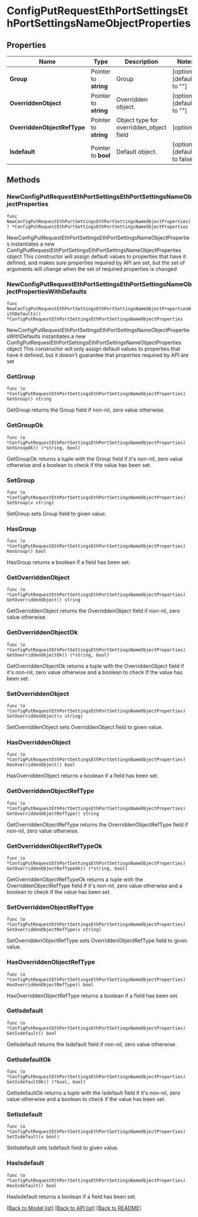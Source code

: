 # ConfigPutRequestEthPortSettingsEthPortSettingsNameObjectProperties

## Properties

Name | Type | Description | Notes
------------ | ------------- | ------------- | -------------
**Group** | Pointer to **string** | Group | [optional] [default to ""]
**OverriddenObject** | Pointer to **string** | Overridden object. | [optional] [default to ""]
**OverriddenObjectRefType** | Pointer to **string** | Object type for overridden_object field | [optional] 
**Isdefault** | Pointer to **bool** | Default object. | [optional] [default to false]

## Methods

### NewConfigPutRequestEthPortSettingsEthPortSettingsNameObjectProperties

`func NewConfigPutRequestEthPortSettingsEthPortSettingsNameObjectProperties() *ConfigPutRequestEthPortSettingsEthPortSettingsNameObjectProperties`

NewConfigPutRequestEthPortSettingsEthPortSettingsNameObjectProperties instantiates a new ConfigPutRequestEthPortSettingsEthPortSettingsNameObjectProperties object
This constructor will assign default values to properties that have it defined,
and makes sure properties required by API are set, but the set of arguments
will change when the set of required properties is changed

### NewConfigPutRequestEthPortSettingsEthPortSettingsNameObjectPropertiesWithDefaults

`func NewConfigPutRequestEthPortSettingsEthPortSettingsNameObjectPropertiesWithDefaults() *ConfigPutRequestEthPortSettingsEthPortSettingsNameObjectProperties`

NewConfigPutRequestEthPortSettingsEthPortSettingsNameObjectPropertiesWithDefaults instantiates a new ConfigPutRequestEthPortSettingsEthPortSettingsNameObjectProperties object
This constructor will only assign default values to properties that have it defined,
but it doesn't guarantee that properties required by API are set

### GetGroup

`func (o *ConfigPutRequestEthPortSettingsEthPortSettingsNameObjectProperties) GetGroup() string`

GetGroup returns the Group field if non-nil, zero value otherwise.

### GetGroupOk

`func (o *ConfigPutRequestEthPortSettingsEthPortSettingsNameObjectProperties) GetGroupOk() (*string, bool)`

GetGroupOk returns a tuple with the Group field if it's non-nil, zero value otherwise
and a boolean to check if the value has been set.

### SetGroup

`func (o *ConfigPutRequestEthPortSettingsEthPortSettingsNameObjectProperties) SetGroup(v string)`

SetGroup sets Group field to given value.

### HasGroup

`func (o *ConfigPutRequestEthPortSettingsEthPortSettingsNameObjectProperties) HasGroup() bool`

HasGroup returns a boolean if a field has been set.

### GetOverriddenObject

`func (o *ConfigPutRequestEthPortSettingsEthPortSettingsNameObjectProperties) GetOverriddenObject() string`

GetOverriddenObject returns the OverriddenObject field if non-nil, zero value otherwise.

### GetOverriddenObjectOk

`func (o *ConfigPutRequestEthPortSettingsEthPortSettingsNameObjectProperties) GetOverriddenObjectOk() (*string, bool)`

GetOverriddenObjectOk returns a tuple with the OverriddenObject field if it's non-nil, zero value otherwise
and a boolean to check if the value has been set.

### SetOverriddenObject

`func (o *ConfigPutRequestEthPortSettingsEthPortSettingsNameObjectProperties) SetOverriddenObject(v string)`

SetOverriddenObject sets OverriddenObject field to given value.

### HasOverriddenObject

`func (o *ConfigPutRequestEthPortSettingsEthPortSettingsNameObjectProperties) HasOverriddenObject() bool`

HasOverriddenObject returns a boolean if a field has been set.

### GetOverriddenObjectRefType

`func (o *ConfigPutRequestEthPortSettingsEthPortSettingsNameObjectProperties) GetOverriddenObjectRefType() string`

GetOverriddenObjectRefType returns the OverriddenObjectRefType field if non-nil, zero value otherwise.

### GetOverriddenObjectRefTypeOk

`func (o *ConfigPutRequestEthPortSettingsEthPortSettingsNameObjectProperties) GetOverriddenObjectRefTypeOk() (*string, bool)`

GetOverriddenObjectRefTypeOk returns a tuple with the OverriddenObjectRefType field if it's non-nil, zero value otherwise
and a boolean to check if the value has been set.

### SetOverriddenObjectRefType

`func (o *ConfigPutRequestEthPortSettingsEthPortSettingsNameObjectProperties) SetOverriddenObjectRefType(v string)`

SetOverriddenObjectRefType sets OverriddenObjectRefType field to given value.

### HasOverriddenObjectRefType

`func (o *ConfigPutRequestEthPortSettingsEthPortSettingsNameObjectProperties) HasOverriddenObjectRefType() bool`

HasOverriddenObjectRefType returns a boolean if a field has been set.

### GetIsdefault

`func (o *ConfigPutRequestEthPortSettingsEthPortSettingsNameObjectProperties) GetIsdefault() bool`

GetIsdefault returns the Isdefault field if non-nil, zero value otherwise.

### GetIsdefaultOk

`func (o *ConfigPutRequestEthPortSettingsEthPortSettingsNameObjectProperties) GetIsdefaultOk() (*bool, bool)`

GetIsdefaultOk returns a tuple with the Isdefault field if it's non-nil, zero value otherwise
and a boolean to check if the value has been set.

### SetIsdefault

`func (o *ConfigPutRequestEthPortSettingsEthPortSettingsNameObjectProperties) SetIsdefault(v bool)`

SetIsdefault sets Isdefault field to given value.

### HasIsdefault

`func (o *ConfigPutRequestEthPortSettingsEthPortSettingsNameObjectProperties) HasIsdefault() bool`

HasIsdefault returns a boolean if a field has been set.


[[Back to Model list]](../README.md#documentation-for-models) [[Back to API list]](../README.md#documentation-for-api-endpoints) [[Back to README]](../README.md)


